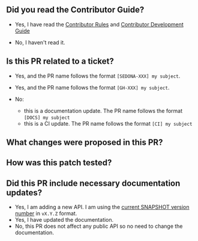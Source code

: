 ## Did you read the Contributor Guide?

- Yes, I have read the [Contributor Rules](https://sedona.apache.org/latest/community/rule/) and [Contributor Development Guide](https://sedona.apache.org/latest/community/develop/)

- No, I haven't read it.

## Is this PR related to a ticket?

- Yes, and the PR name follows the format `[SEDONA-XXX] my subject`.
- Yes, and the PR name follows the format `[GH-XXX] my subject`.

- No:
  - this is a documentation update. The PR name follows the format `[DOCS] my subject`
  - this is a CI update. The PR name follows the format `[CI] my subject`

## What changes were proposed in this PR?


## How was this patch tested?


## Did this PR include necessary documentation updates?

- Yes, I am adding a new API. I am using the [current SNAPSHOT version number](https://github.com/apache/sedona/blob/99239524f17389fc4ae9548ea88756f8ea538bb9/pom.xml#L29) in `vX.Y.Z` format.
- Yes, I have updated the documentation.
- No, this PR does not affect any public API so no need to change the documentation.
